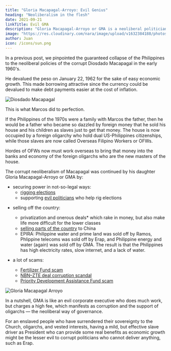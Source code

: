 ```yaml
---
title: "Gloria Macapagal-Arroyo: Evil Genius"
heading: "Neoliberalism in the flesh"
date: 2021-09-21
linkTitle: Evil GMA 
description: "Gloria Macapagal-Arroyo or GMA is a neoliberal politician who is so skilled at finding ways to sell the country"
image: "https://res.cloudinary.com/nara/image/upload/v1632384188/photos/gma800.jpg"
author: Juan
icon: /icons/sun.png
---
```



In a previous post, we pinpointed the guaranteed collapse of the Philippines to the neoliberal policies of the corrupt Diosdado Macapagal in the early 1960's. 

He devalued the peso on January 22, 1962 for the sake of easy economic growth. This made borrowing attractive since the currency could be devalued to make debt payments easier at the cost of inflation.

![Diosdado Macapagal](https://sorasystem.sirv.com/photos/macapagal.jpg)

This is what Marcos did to perfection. 

If the Philippines of the 1970s were a family with Marcos the father, then he would be a father who became so dazzled by foreign money that he sold his house and his children as slaves just to get that money. The house is now occupied by a foreign oligarchy who hold dual US-Philippines citizenships, while those slaves are now called Overseas Filipino Workers or OFWs. 

Hordes of OFWs now must work overseas to bring that money into the banks and economy of the foreign oligarchs who are the new masters of the house.

The corrupt neoliberalism of Macapagal was continued by his daughter Gloria Macapagal-Arroyo or GMA by:

- securing power in not-so-legal ways:
  - [rigging elections](https://en.wikipedia.org/wiki/Hello_Garci_scandal)
  - supporting [evil politicians](https://en.wikipedia.org/wiki/Maguindanao_massacre) who help rig elections

<!--  is a neoliberal president like her father,  Diosdado Macapagal. 
In a  pinpoint the decline of the country from riches to rags to Diosdado Macapagal who devalued the currency on  
, which Marcos then carried to perfection and plunder. -->
- selling off the country:
  - privatization and onerous deals* which rake in money, but also make life more difficult for the lower classes
  - [selling parts of the country](https://opinion.inquirer.net/115224/woman-sold-spratlys-china) to China
  - EPIRA: Philippine water and prime land was sold off by Ramos, Phlippine telecoms was sold off by Erap, and Philippine energy and water (again) was sold off by GMA. The result is that the Philippines has high electricity rates, slow internet, and a lack of water.

- a lot of scams:
  - [Fertilizer Fund scam](https://en.wikipedia.org/wiki/Fertilizer_Fund_scam)
  - [NBN–ZTE deal corruption scandal](https://en.wikipedia.org/wiki/NBN%E2%80%93ZTE_deal_corruption_scandal)
  - [Priority Development Assistance Fund scam](https://en.wikipedia.org/wiki/Priority_Development_Assistance_Fund_scam)

<!--   The woman who ‘sold Spratlys to China’. This alone is a treason, but she was even effective in avoiding that by preventing the coup of 2006 (In contrast, Cory had so many coups)
2006 state of emergency in the Philippines - Wikipedia
Gloria Arroyo walks free after nearly 4 years -->

<!-- She was able to make her evil policies effective (do as intended), as opposed to the other presidents who made policies that failed to achieve their goals. -->

<!-- Cory Aquino was the worst president in terms of damage to country because she actually legalized the permanent selling of the country. The errors of Diosdado Macapagal and Marcos could be reversed by changes in law. But Cory cemented policy mistakes in the Constitution itself.
Erap was the most incompetent and corrupt president but thankfully didn't do too much damage since he didn’t even finish his term
Noy Aquino was the second most incompetent (Yolanda, SAF44, drugs, MRT)
Ramos was just a less effective than GMA. His MWSS privatization was a failure in the beginning. The MRT was inadequate. BGC was a traffic-maker. -->

![Gloria Macapagal Arroyo](https://res.cloudinary.com/nara/image/upload/v1632384188/photos/gma800.jpg)

In a nutshell, GMA is like an evil corporate executive who does much work, but charges a high fee, which manifests as corruption and the support of oligarchs — the neoliberal way of governance. 

For an enslaved people who have surrendered their sovereignty to the Church, oligarchs, and vested interests, having a mild, but effective slave driver as President who can provide some real benefits as economic growth might be the lesser evil to corrupt politicians who cannot deliver anything, such as Erap.
